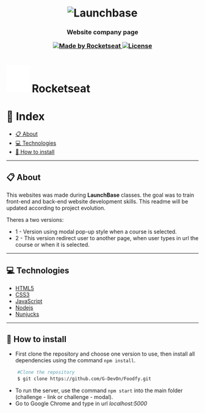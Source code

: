 <h1 align="center">
    <img alt="Launchbase" src="https://storage.googleapis.com/golden-wind/bootcamp-launchbase/logo.png" width="400px" />
</h1>

<h3 align="center">
  Website company page
<p align="center">

  <a href="https://rocketseat.com.br">
    <img alt="Made by Rocketseat" src="https://img.shields.io/badge/made%20by-Rocketseat-%23F8952D">
  </a>

  <a href="LICENSE" >
    <img alt="License" src="https://img.shields.io/badge/license-MIT-%23F8952D">
  </a>

</p>

# ![Foodfy](/challenges%20-%20link/public/assets/logo-rocketseat.svg) Rocketseat

# :bookmark_tabs: Index

  - [:clipboard: About](#clipboard-about)
  - [:computer: Technologies](#computer-technologies)
  - [:file_folder: How to install](#file_folder-how-to-install)

---

## :clipboard: About
This websites was made during **LaunchBase** classes.  the goal was to train front-end and back-end website development skills. This readme will be updated according to project evolution.

Theres a two versions:
* 1 - Version using modal pop-up style when a course is selected.
* 2 - This version redirect user to another page, when user types in url the course or when it is selected.

---

## :computer: Technologies
* [HTML5](https://developer.mozilla.org/en-US/docs/Web/HTML)
* [CSS3](https://developer.mozilla.org/en-US/docs/Web/CSS)
* [JavaScript](https://www.javascript.com/)
* [Nodejs](https://nodejs.org/en/)
* [Nunjucks](https://mozilla.github.io/nunjucks/)

---

## :file_folder: How to install

* First clone the repository and choose one version to use, then install all dependencies using the command `npm install`.
```bash
    #Clone the repository
    $ git clone https://github.com/G-DevOn/Foodfy.git
```
* To run the server, use the command `npm start` into the main folder (challenge - link or challenge - modal).
* Go to Google Chrome and type in url *localhost:5000*


